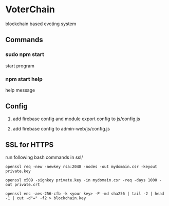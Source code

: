 # VoterChain
blockchain based evoting system

## Commands
### sudo npm start
start program
### npm start help
help message

## Config
1) add firebase config and module export config to js/config.js

2) add firebase config to admin-web/js/config.js

## SSL for HTTPS
run following bash commands in ssl/

`openssl req -new -newkey rsa:2048 -nodes -out mydomain.csr -keyout private.key`

`openssl x509 -signkey private.key -in mydomain.csr -req -days 1000 -out private.crt`

`openssl enc -aes-256-cfb -k <your key> -P -md sha256 | tail -2 | head -1 | cut -d"=" -f2 > blockchain.key`
